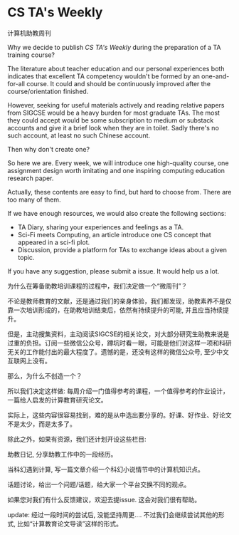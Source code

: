 # CS TA's Weekly

计算机助教周刊

Why we decide to publish *CS TA's Weekly* during the preparation of a TA training course?

The literature about teacher education and our personal experiences both indicates that excellent TA competency wouldn't be formed by an one-and-for-all course. It could and should be continuously improved after the course/orientation finished.

However, seeking for useful materials actively and reading relative papers from SIGCSE would be a heavy burden for most graduate TAs. The most they could accept would be some subscription to medium or substack accounts and give it a brief look when they are in toilet. Sadly there's no such account, at least no such Chinese account.

Then why don't create one?

So here we are. Every week, we will introduce one high-quality course, one assignment design worth imitating and one inspiring computing education research paper.

Actually, these contents are easy to find, but hard to choose from. There are too many of them. 

If we have enough resources, we would also create the following sections:

- TA Diary, sharing your experiences and feelings as a TA.
- Sci-Fi meets Computing, an article introduce one CS concept that appeared in a sci-fi plot.
- Discussion, provide a platform for TAs to exchange ideas about a given topic.

If you have any suggestion, please submit a issue. It would help us a lot.

为什么在筹备助教培训课程的过程中，我们决定做一个“微周刊”？

不论是教师教育的文献，还是通过我们的亲身体验，我们都发现，助教素养不是仅靠一次培训形成的，在助教培训结束后，依然有持续提升的可能, 并且应当持续提升。

但是，主动搜集资料，主动阅读SIGCSE的相关论文，对大部分研究生助教来说是过重的负担。订阅一些微信公众号，蹲坑时看一眼，可能是他们对这样一项和科研无关的工作能付出的最大程度了。遗憾的是，还没有这样的微信公众号, 至少中文互联网上没有。

那么，为什么不创造一个？

所以我们决定这样做: 每周介绍一门值得参考的课程，一个值得参考的作业设计，一篇给人启发的计算教育研究论文。

实际上，这些内容很容易找到，难的是从中选出要分享的。好课、好作业、好论文不是太少，而是太多了。

除此之外，如果有资源，我们还计划开设这些栏目: 

助教日记, 分享助教工作中的一段经历。

当科幻遇到计算, 写一篇文章介绍一个科幻小说情节中的计算机知识点。

话题讨论，给出一个问题/话题，给大家一个平台交换不同的观点。

如果您对我们有什么反馈建议，欢迎去提issue. 这会对我们很有帮助。

update: 经过一段时间的尝试后, 没能坚持周更.... 不过我们会继续尝试其他的形式, 比如“计算教育论文导读”这样的形式。

